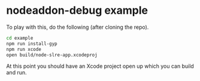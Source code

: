 # nodeaddon-debug example

To play with this, do the following (after cloning the repo).

```sh
cd example
npm run install-gyp
npm run xcode
open build/node-slre-app.xcodeproj
```

At this point you should have an Xcode project open up which you can build and run.
